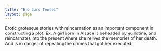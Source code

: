 ```yaml
---
title: "Ero Guro Tensei"
layout: page
---
```

Erotic grotesque stories with reincarnation as an important component in constructing a plot. Ex. A girl born in Alsace is beheaded by guillotine, and reincarnates into the present where she relives the memories of her death. And is in danger of repeating the crimes that got her executed.

